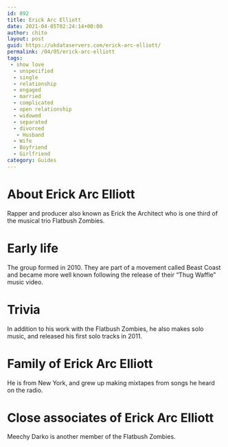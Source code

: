 ```yaml
---
id: 892
title: Erick Arc Elliott
date: 2021-04-05T02:24:14+00:00
author: chito
layout: post
guid: https://ukdataservers.com/erick-arc-elliott/
permalink: /04/05/erick-arc-elliott
tags:
 - show love
  - unspecified
  - single
  - relationship
  - engaged
  - married
  - complicated
  - open relationship
  - widowed
  - separated
  - divorced
   - Husband
  - Wife
  - Boyfriend
  - Girlfriend
category: Guides
---
```




  
  
#  About Erick Arc Elliott
                  
                  
                  
Rapper and producer also known as Erick the Architect who is one third of the musical trio Flatbush Zombies.
                  
                
                
                
# Early life
                  
                  
                  
The group formed in 2010. They are part of a movement called Beast Coast and became more well known following the release of their &#8220;Thug Waffle&#8221; music video.
                  
                
                
                
# Trivia
                  
                  
                  
In addition to his work with the Flatbush Zombies, he also makes solo music, and released his first solo tracks in 2011.
                  
                
                
                
# Family of Erick Arc Elliott
                  
                  
                  
He is from New York, and grew up making mixtapes from songs he heard on the radio.
                  
                
                
                
# Close associates of Erick Arc Elliott
                  
                  
                  
Meechy Darko is another member of the Flatbush Zombies.
                  
                
              
            
          
          
          
    
    
  
